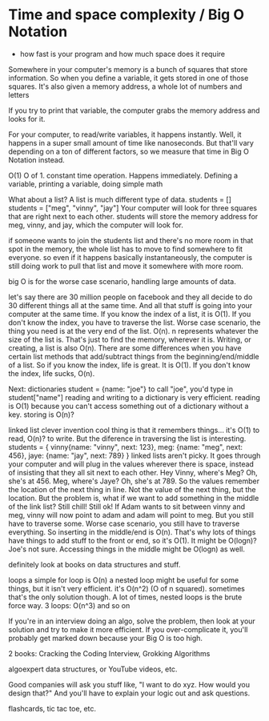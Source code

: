 # Time and space complexity / Big O Notation

- how fast is your program and how much space does it require

Somewhere in your computer's memory is a bunch of squares that store information. So when you define a variable, it gets stored in one of those squares. It's also given a memory address, a whole lot of numbers and letters

If you try to print that variable, the computer grabs the memory address and looks for it.

For your computer, to read/write variables, it happens instantly. Well, it happens in a super small amount of time like nanoseconds. But that'll vary depending on a ton of different factors, so we measure that time in Big O Notation instead.

O(1)
O of 1. constant time operation. Happens immediately. Defining a variable, printing a variable, doing simple math

What about a list? A list is much different type of data.
students = []
students = ["meg", "vinny", "jay"]
Your computer will look for three squares that are right next to each other.
students will store the memory address for meg, vinny, and jay, which the computer will look for.

if someone wants to join the students list and there's no more room in that spot in the memory, the whole list has to move to find somewhere to fit everyone.
so even if it happens basically instantaneously, the computer is still doing work to pull that list and move it somewhere with more room.

big O is for the worse case scenario, handling large amounts of data.

let's say there are 30 million people on facebook and they all decide to do 30 different things all at the same time. And all that stuff is going into your computer at the same time.
If you know the index of a list, it is O(1). If you don't know the index, you have to traverse the list. Worse case scenario, the thing you need is at the very end of the list. O(n). n represents whatever the size of the list is. That's just to find the memory, wherever it is.
Writing, or creating, a list is also O(n). There are some differences when you have certain list methods that add/subtract things from the beginning/end/middle of a list.
So if you know the index, life is great. It is O(1). If you don't know the index, life sucks, O(n).

Next: dictionaries
student = {name: "joe"}
to call "joe", you'd type in student["name"]
reading and writing to a dictionary is very efficient.
reading is O(1) because you can't access something out of a dictionary without a key.
storing is O(n)?

linked list
clever invention
cool thing is that it remembers things...
it's O(1) to read, O(n)? to write.
But the diference in traversing the list is interesting.
students = {
vinny{name: "vinny", next: 123},
meg: {name: "meg", next: 456},
jaye: {name: "jay", next: 789}
}
linked lists aren't picky. It goes through your computer and will plug in the values wherever there is space, instead of insisting that they all sit next to each other. Hey Vinny, where's Meg? Oh, she's at 456. Meg, where's Jaye? Oh, she's at 789.
So the values remember the location of the next thing in line. Not the value of the next thing, but the location.
But the problem is, what if we want to add something in the middle of the link list? Still chill! Still ok!
If Adam wants to sit between vinny and meg, vinny will now point to adam and adam will point to meg.
But you still have to traverse some. Worse case scenario, you still have to traverse everything. So inserting in the middle/end is O(n). That's why lots of things have things to add stuff to the front or end, so it's O(1). It might be O(logn)? Joe's not sure.
Accessing things in the middle might be O(logn) as well.

definitely look at books on data structures and stuff.

loops
a simple for loop is O(n)
a nested loop might be useful for some things, but it isn't very efficient. it's O(n^2) (O of n squared). sometimes that's the only solution though. A lot of times, nested loops is the brute force way.
3 loops: O(n^3) and so on

If you're in an interview doing an algo, solve the problem, then look at your solution and try to make it more efficient. If you over-complicate it, you'll probably get marked down because your Big O is too high.

2 books: Cracking the Coding Interview, Grokking Algorithms

algoexpert data structures, or YouTube videos, etc.

Good companies will ask you stuff like, "I want to do xyz. How would you design that?" And you'll have to explain your logic out and ask questions.

flashcards, tic tac toe, etc.
